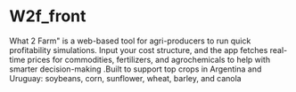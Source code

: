 # W2f_front
What 2 Farm" is a web-based tool for agri-producers to run quick profitability simulations. Input your cost structure, and the app fetches real-time prices for commodities, fertilizers, and agrochemicals to help with smarter decision-making .Built to support top crops in Argentina and Uruguay:  soybeans, corn, sunflower, wheat, barley, and canola
